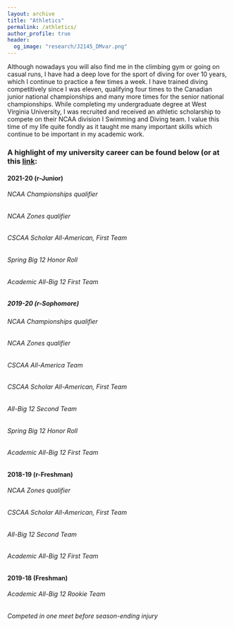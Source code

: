 ```yaml
---
layout: archive
title: "Athletics"
permalink: /athletics/
author_profile: true
header:
  og_image: "research/J2145_DMvar.png"
---
```


Although nowadays you will also find me in the climbing gym or going on casual runs, I have had a deep love for the sport of diving for over 10 years,
which I continue to practice a few times a week. I have trained diving competitively since I was eleven, qualifying four times to the Canadian junior 
national championships and many more times for the senior national championships. While completing my undergraduate degree at West Virginia University, 
I was recruited and received an athletic scholarship to compete on their NCAA division I Swimming and Diving team. I value this time of my life quite fondly
as it taught me many important skills which continue to be important in my academic work.

### A highlight of my university career can be found below (or at this [link](https://wvusports.com/sports/mens-swimming-and-diving/roster/jacob-cardinal-tremblay/14100):

#### 2021-20 (r-Junior)
###### NCAA Championships qualifier
###### NCAA Zones qualifier
###### CSCAA Scholar All-American, First Team
###### Spring Big 12 Honor Roll
###### Academic All-Big 12 First Team


##### 2019-20 (r-Sophomore)
###### NCAA Championships qualifier
###### NCAA Zones qualifier
###### CSCAA All-America Team
###### CSCAA Scholar All-American, First Team
###### All-Big 12 Second Team
###### Spring Big 12 Honor Roll
###### Academic All-Big 12 First Team

#### 2018-19 (r-Freshman)
###### NCAA Zones qualifier
###### CSCAA Scholar All-American, First Team
###### All-Big 12 Second Team
###### Academic All-Big 12 First Team

#### 2019-18 (Freshman)
###### Academic All-Big 12 Rookie Team
###### Competed in one meet before season-ending injury
